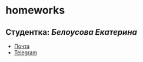 # homeworks
## **Студентка:** _Белоусова Екатерина_
* [Почта](mailto:eobelousova@edu.hse.ru)
* [Telegram](https://t.me/eobelousova)
